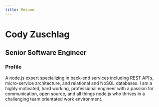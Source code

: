 ```yaml
---
title: Resume
---
```

<div class="well">
  <h1>Cody Zuschlag</h1>
  <h2>Senior Software Engineer</h2>
</div>

<h3>Profile</h3>
<emphasis>
A node.js expert specializing in back-end services including REST API’s, micro-service architecture, and
relational and NoSQL databases. I am a highly motivated, hard working, professional engineer with a passion
for communication, open source, and all things node.js who thrives in a challenging team orientated work
environment.
</emphasis>
